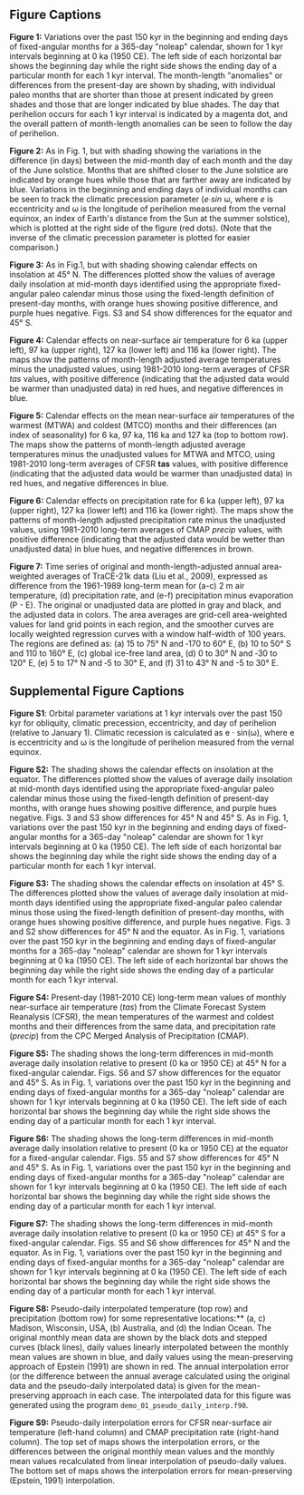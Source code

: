 Figure Captions
---------------

**Figure 1:** Variations over the past 150 kyr in the beginning and ending days of fixed-angular months for a 365-day "noleap" calendar, shown for 1 kyr intervals beginning at 0 ka (1950 CE). The left side of each horizontal bar shows the beginning day while the right side shows the ending day of a particular month for each 1 kyr interval. The month-length "anomalies" or differences from the present-day are shown by shading, with individual paleo months that are shorter than those at present indicated by green shades and those that are longer indicated by blue shades. The day that perihelion occurs for each 1 kyr interval is indicated by a magenta dot, and the overall pattern of month-length anomalies can be seen to follow the day of perihelion.

**Figure 2:** As in Fig. 1, but with shading showing the variations in the difference (in days) between the mid-month day of each month and the day of the June solstice. Months that are shifted closer to the June solstice are indicated by orange hues while those that are farther away are indicated by blue. Variations in the beginning and ending days of individual months can be seen to track the climatic precession parameter (*e*∙*sin* ω, where *e* is eccentricity and ω is the longitude of perihelion measured from the vernal equinox, an index of Earth's distance from the Sun at the summer solstice), which is plotted at the right side of the figure (red dots). (Note that the inverse of the climatic precession parameter is plotted for easier comparison.)

**Figure 3:** As in Fig.1, but with shading showing calendar effects on insolation at 45° N. The differences plotted show the values of average daily insolation at mid-month days identified using the appropriate fixed-angular paleo calendar minus those using the fixed-length definition of present-day months, with orange hues showing positive difference, and purple hues negative. Figs. S3 and S4 show differences for the equator and 45° S.

**Figure 4:** Calendar effects on near-surface air temperature for 6 ka (upper left), 97 ka (upper right), 127 ka (lower left) and 116 ka (lower right). The maps show the patterns of month-length adjusted average temperatures minus the unadjusted values, using 1981-2010 long-term averages of CFSR *tas* values, with positive difference (indicating that the adjusted data would be warmer than unadjusted data) in red hues, and negative differences in blue.

**Figure 5:** Calendar effects on the mean near-surface air temperatures of the warmest (MTWA) and coldest (MTCO) months and their differences (an index of seasonality) for 6 ka, 97 ka, 116 ka and 127 ka (top to bottom row). The maps show the patterns of month-length adjusted average temperatures minus the unadjusted values for MTWA and MTCO, using 1981-2010 long-term averages of CFSR **tas** values, with positive difference (indicating that the adjusted data would be warmer than unadjusted data) in red hues, and negative differences in blue.

**Figure 6:** Calendar effects on precipitation rate for 6 ka (upper left), 97 ka (upper right), 127 ka (lower left) and 116 ka (lower right). The maps show the patterns of month-length adjusted precipitation rate minus the unadjusted values, using 1981-2010 long-term averages of CMAP *precip* values, with positive difference (indicating that the adjusted data would be wetter than unadjusted data) in blue hues, and negative differences in brown.

**Figure 7:** Time series of original and month-length-adjusted annual area-weighted averages of TraCE-21k data (Liu et al., 2009), expressed as difference from the 1961-1989 long-term mean for (a-c) 2 m air temperature, (d) precipitation rate, and (e-f) precipitation minus evaporation (P - E). The original or unadjusted data are plotted in gray and black, and the adjusted data in colors. The area averages are grid-cell area-weighted values for land grid points in each region, and the smoother curves are locally weighted regression curves with a window half-width of 100 years. The regions are defined as: (a) 15 to 75° N and ‑170 to 60° E, (b) 10 to 50° S and 110 to 160° E, (c) global ice-free land area, (d) 0 to 30° N and ‑30 to 120° E, (e) 5 to 17° N and ‑5 to 30° E, and (f) 31 to 43° N and -5 to 30° E.

Supplemental Figure Captions
----------------------------

**Figure S1**: Orbital parameter variations at 1 kyr intervals over the past 150 kyr for obliquity, climatic precession, eccentricity, and day of perihelion (relative to January 1). Climatic recession is calculated as e ⋅ sin(ω), where e is eccentricity and ω is the longitude of perihelion measured from the vernal equinox.

**Figure S2:** The shading shows the calendar effects on insolation at the equator. The differences plotted show the values of average daily insolation at mid-month days identified using the appropriate fixed-angular paleo calendar minus those using the fixed-length definition of present-day months, with orange hues showing positive difference, and purple hues negative. Figs. 3 and S3 show differences for 45° N and 45° S. As in Fig. 1, variations over the past 150 kyr in the beginning and ending days of fixed-angular months for a 365-day "noleap" calendar are shown for 1 kyr intervals beginning at 0 ka (1950 CE). The left side of each horizontal bar shows the beginning day while the right side shows the ending day of a particular month for each 1 kyr interval.

**Figure S3:** The shading shows the calendar effects on insolation at 45° S. The differences plotted show the values of average daily insolation at mid-month days identified using the appropriate fixed-angular paleo calendar minus those using the fixed-length definition of present-day months, with orange hues showing positive difference, and purple hues negative. Figs. 3 and S2 show differences for 45° N and the equator. As in Fig. 1, variations over the past 150 kyr in the beginning and ending days of fixed-angular months for a 365-day "noleap" calendar are shown for 1 kyr intervals beginning at 0 ka (1950 CE). The left side of each horizontal bar shows the beginning day while the right side shows the ending day of a particular month for each 1 kyr interval.

**Figure S4:** Present-day (1981-2010 CE) long-term mean values of monthly near-surface air temperature (*tas*) from the Climate Forecast System Reanalysis (CFSR), the mean temperatures of the warmest and coldest months and their differences from the same data, and precipitation rate (*precip*) from the CPC Merged Analysis of Precipitation (CMAP).

**Figure S5:** The shading shows the long-term differences in mid-month average daily insolation relative to present (0 ka or 1950 CE) at 45° N for a fixed-angular calendar. Figs. S6 and S7 show differences for the equator and 45° S. As in Fig. 1, variations over the past 150 kyr in the beginning and ending days of fixed-angular months for a 365-day "noleap" calendar are shown for 1 kyr intervals beginning at 0 ka (1950 CE). The left side of each horizontal bar shows the beginning day while the right side shows the ending day of a particular month for each 1 kyr interval.

**Figure S6:** The shading shows the long-term differences in mid-month average daily insolation relative to present (0 ka or 1950 CE) at the equator for a fixed-angular calendar. Figs. S5 and S7 show differences for 45° N and 45° S. As in Fig. 1, variations over the past 150 kyr in the beginning and ending days of fixed-angular months for a 365-day "noleap" calendar are shown for 1 kyr intervals beginning at 0 ka (1950 CE). The left side of each horizontal bar shows the beginning day while the right side shows the ending day of a particular month for each 1 kyr interval.

**Figure S7:** The shading shows the long-term differences in mid-month average daily insolation relative to present (0 ka or 1950 CE) at 45° S for a fixed-angular calendar. Figs. S5 and S6 show differences for 45° N and the equator. As in Fig. 1, variations over the past 150 kyr in the beginning and ending days of fixed-angular months for a 365-day "noleap" calendar are shown for 1 kyr intervals beginning at 0 ka (1950 CE). The left side of each horizontal bar shows the beginning day while the right side shows the ending day of a particular month for each 1 kyr interval.

**Figure S8:** Pseudo-daily interpolated temperature (top row) and precipitation (bottom row) for some representative locations:** (a, c) Madison, Wisconsin, USA, (b) Australia, and (d) the Indian Ocean. The original monthly mean data are shown by the black dots and stepped curves (black lines), daily values linearly interpolated between the monthly mean values are shown in blue, and daily values using the mean-preserving approach of Epstein (1991) are shown in red. The annual interpolation error (or the difference between the annual average calculated using the original data and the pseudo-daily interpolated data) is given for the mean-preserving approach in each case.  The interpolated data for this figure was generated using the program `demo_01_pseudo_daily_interp.f90`.

**Figure S9:** Pseudo-daily interpolation errors for CFSR near-surface air temperature (left-hand column) and CMAP precipitation rate (right-hand column). The top set of maps shows the interpolation errors, or the differences between the original monthly mean values and the monthly mean values recalculated from linear interpolation of pseudo-daily values. The bottom set of maps shows the interpolation errors for mean-preserving (Epstein, 1991) interpolation.
